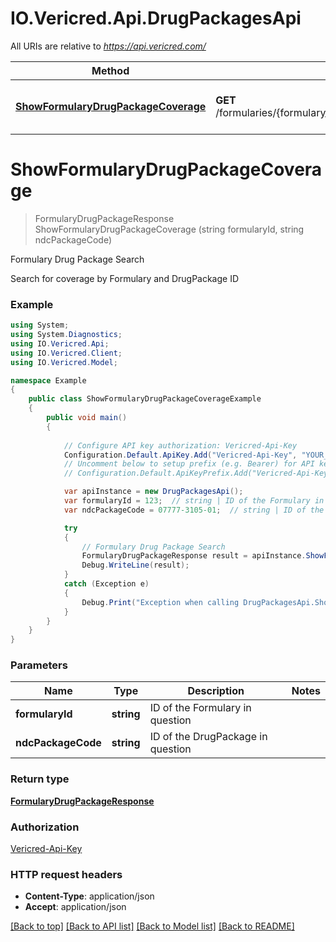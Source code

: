 # IO.Vericred.Api.DrugPackagesApi

All URIs are relative to *https://api.vericred.com/*

Method | HTTP request | Description
------------- | ------------- | -------------
[**ShowFormularyDrugPackageCoverage**](DrugPackagesApi.md#showformularydrugpackagecoverage) | **GET** /formularies/{formulary_id}/drug_packages/{ndc_package_code} | Formulary Drug Package Search


<a name="showformularydrugpackagecoverage"></a>
# **ShowFormularyDrugPackageCoverage**
> FormularyDrugPackageResponse ShowFormularyDrugPackageCoverage (string formularyId, string ndcPackageCode)

Formulary Drug Package Search

Search for coverage by Formulary and DrugPackage ID

### Example
```csharp
using System;
using System.Diagnostics;
using IO.Vericred.Api;
using IO.Vericred.Client;
using IO.Vericred.Model;

namespace Example
{
    public class ShowFormularyDrugPackageCoverageExample
    {
        public void main()
        {
            
            // Configure API key authorization: Vericred-Api-Key
            Configuration.Default.ApiKey.Add("Vericred-Api-Key", "YOUR_API_KEY");
            // Uncomment below to setup prefix (e.g. Bearer) for API key, if needed
            // Configuration.Default.ApiKeyPrefix.Add("Vericred-Api-Key", "Bearer");

            var apiInstance = new DrugPackagesApi();
            var formularyId = 123;  // string | ID of the Formulary in question
            var ndcPackageCode = 07777-3105-01;  // string | ID of the DrugPackage in question

            try
            {
                // Formulary Drug Package Search
                FormularyDrugPackageResponse result = apiInstance.ShowFormularyDrugPackageCoverage(formularyId, ndcPackageCode);
                Debug.WriteLine(result);
            }
            catch (Exception e)
            {
                Debug.Print("Exception when calling DrugPackagesApi.ShowFormularyDrugPackageCoverage: " + e.Message );
            }
        }
    }
}
```

### Parameters

Name | Type | Description  | Notes
------------- | ------------- | ------------- | -------------
 **formularyId** | **string**| ID of the Formulary in question | 
 **ndcPackageCode** | **string**| ID of the DrugPackage in question | 

### Return type

[**FormularyDrugPackageResponse**](FormularyDrugPackageResponse.md)

### Authorization

[Vericred-Api-Key](../README.md#Vericred-Api-Key)

### HTTP request headers

 - **Content-Type**: application/json
 - **Accept**: application/json

[[Back to top]](#) [[Back to API list]](../README.md#documentation-for-api-endpoints) [[Back to Model list]](../README.md#documentation-for-models) [[Back to README]](../README.md)

